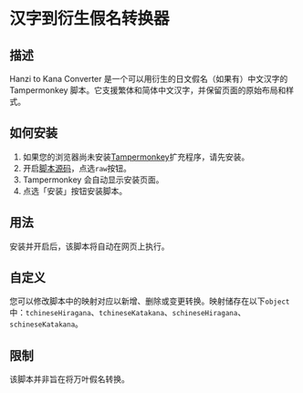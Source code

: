 # 汉字到衍生假名转换器

## 描述

Hanzi to Kana Converter 是一个可以用衍生的日文假名（如果有）中文汉字的 Tampermonkey 脚本。它支援繁体和简体中文汉字，并保留页面的原始布局和样式。

## 如何安装

1. 如果您的浏览器尚未安装[Tampermonkey](https://www.tampermonkey.net/)扩充程序，请先安装。
2. 开启[脚本源码](hanziToKana.user.js)，点选`raw`按钮。
3. Tampermonkey 会自动显示安装页面。
4. 点选「安装」按钮安装脚本。

## 用法

安装并开启后，该脚本将自动在网页上执行。

## 自定义

您可以修改脚本中的映射对应以新增、删除或变更转换。映射储存在以下`object`中：`tchineseHiragana`、`tchineseKatakana`、`schineseHiragana`、`schineseKatakana`。

## 限制

该脚本并非旨在将万叶假名转换。
